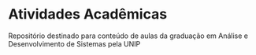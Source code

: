 # Atividades Acadêmicas
Repositório destinado para conteúdo de aulas da graduação em Análise e Desenvolvimento de Sistemas pela UNIP
